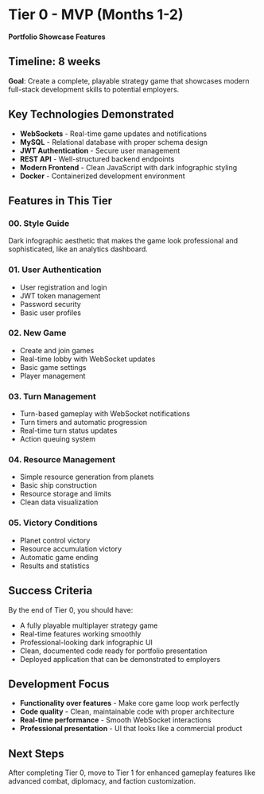 # Tier 0 - MVP (Months 1-2)
**Portfolio Showcase Features**

## Timeline: 8 weeks
**Goal**: Create a complete, playable strategy game that showcases modern full-stack development skills to potential employers.

## Key Technologies Demonstrated
- **WebSockets** - Real-time game updates and notifications
- **MySQL** - Relational database with proper schema design
- **JWT Authentication** - Secure user management
- **REST API** - Well-structured backend endpoints
- **Modern Frontend** - Clean JavaScript with dark infographic styling
- **Docker** - Containerized development environment

## Features in This Tier

### 00. Style Guide
Dark infographic aesthetic that makes the game look professional and sophisticated, like an analytics dashboard.

### 01. User Authentication
- User registration and login
- JWT token management
- Password security
- Basic user profiles

### 02. New Game
- Create and join games
- Real-time lobby with WebSocket updates
- Basic game settings
- Player management

### 03. Turn Management
- Turn-based gameplay with WebSocket notifications
- Turn timers and automatic progression
- Real-time turn status updates
- Action queuing system

### 04. Resource Management
- Simple resource generation from planets
- Basic ship construction
- Resource storage and limits
- Clean data visualization

### 05. Victory Conditions
- Planet control victory
- Resource accumulation victory
- Automatic game ending
- Results and statistics

## Success Criteria
By the end of Tier 0, you should have:
- A fully playable multiplayer strategy game
- Real-time features working smoothly
- Professional-looking dark infographic UI
- Clean, documented code ready for portfolio presentation
- Deployed application that can be demonstrated to employers

## Development Focus
- **Functionality over features** - Make core game loop work perfectly
- **Code quality** - Clean, maintainable code with proper architecture
- **Real-time performance** - Smooth WebSocket interactions
- **Professional presentation** - UI that looks like a commercial product

## Next Steps
After completing Tier 0, move to Tier 1 for enhanced gameplay features like advanced combat, diplomacy, and faction customization.
